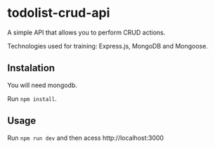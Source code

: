 # todolist-crud-api

A simple API that allows you to perform CRUD actions.

Technologies used for training: Express.js, MongoDB and Mongoose.

## Instalation

You will need mongodb.

Run `npm install`.

## Usage

Run `npm run dev` and then acess http://localhost:3000
